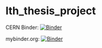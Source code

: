 # lth_thesis_project

CERN Binder: [![Binder](https://binder.cern.ch/badge_logo.svg)](https://binder.cern.ch/v2/gh/erwulff/lth_thesis_project/master)

mybinder.org: [![Binder](https://mybinder.org/badge_logo.svg)](https://mybinder.org/v2/gh/erwulff/lth_thesis_project/master)
